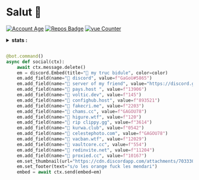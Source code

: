 # Salut 👋

[![Account Age](https://badges.pufler.dev/years/GAGOU78/?style=for-the-badge&color=42d13d&logo=github&label=Account+Age)](https://discord.gg/u6Tn9jJdwe)
[![Repos Badge](https://badges.pufler.dev/repos/GAGOU78/?style=for-the-badge&color=42d13d&logo=github&label=REPOS)](https://discord.gg/u6Tn9jJdwe)
[![vue Counter](https://badges.pufler.dev/visits/GAGOU78/GAGOU78?style=for-the-badge&color=42d13d&logo=github&label=visitor)](https://discord.gg/u6Tn9jJdwe)

<details>
 <summary><strong>stats :</strong></summary>
 <img align="left" src="https://github-readme-stats.vercel.app/api?username=GAGOU78&show_icons=true&theme=chartreuse-dark&count_private=true"/>
  <img align="left" src="https://github-readme-stats.vercel.app/api/top-langs/?username=GAGOU78&compact&theme=chartreuse-dark&count_private=true"/>
</details>

```py

@bot.command()
async def social(ctx):
    await ctx.message.delete()
    em = discord.Embed(title="🧪 my truc bidule", color=color)
    em.add_field(name="🧪 discord", value=f"GaGoU#5865")
    em.add_field(name="🧪 server of my friend", value="https://discord.gg/u6Tn9jJdwe")
    em.add_field(name="🧪 pays.host ", value=f"13906")
    em.add_field(name="🧪 voltic.dev", value=f"145")
    em.add_field(name="🧪 confighub.host", value=f"893521")
    em.add_field(name="🧪 fakecri.me", value=f"2203")
    em.add_field(name="🧪 chams.cc", value=f"GAGOU78")
    em.add_field(name="🧪 higure.wtf", value=f"120")
    em.add_field(name="🧪 rip clippy.gg", value=f"3614")
    em.add_field(name="🧪 kurwa.club", value=f"0542")
    em.add_field(name="🧪 celestephoto.com", value=f"GAGOU78")
    em.add_field(name="🧪 vacban.wtf", value=f"12029")
    em.add_field(name="🧪 vaultcore.cc", value=f"554")
    em.add_field(name="🧪 redinvite.net", value=f"11204")
    em.add_field(name="🧪 proxied.cc", value=f"10167")
    em.set_thumbnail(url="https://cdn.discordapp.com/attachments/703330285370081321/822925819382464562/unknown.png")
    em.set_footer(text="s/o les orange fuck les mendari")
    embed = await ctx.send(embed=em)
```
